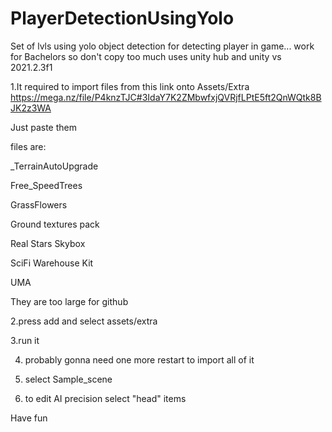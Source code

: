 # PlayerDetectionUsingYolo
Set of lvls using yolo object detection for detecting player in game... work for Bachelors so don't copy too much
uses unity hub and unity vs 2021.2.3f1

1.It required to import files from this link onto Assets/Extra
https://mega.nz/file/P4knzTJC#3IdaY7K2ZMbwfxjQVRjfLPtE5ft2QnWQtk8BJK2z3WA

Just paste them

files are:

_TerrainAutoUpgrade

Free_SpeedTrees

GrassFlowers

Ground textures pack

Real Stars Skybox

SciFi Warehouse Kit

UMA

They are too large for github

2.press add and select assets/extra

3.run it

4. probably gonna need one more restart to import all of it

5. select Sample_scene

6. to edit AI precision select "head" items

Have fun
